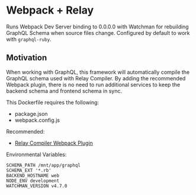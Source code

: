 # Webpack + Relay
Runs Webpack Dev Server binding to 0.0.0.0 with Watchman for rebuilding GraphQL Schema when source files change. Configured by default to work with `graphql-ruby`.

## Motivation
When working with GraphQL, this framework will automatically compile the GraphQL schema used with Relay Compiler. By adding the recommended Webpack plugin, there is no need to run additional services to keep the backend schema and frontend schema in sync.

This Dockerfile requires the following:
- package.json
- webpack.config.js

Recommended:
- [Relay Compiler Webpack Plugin](https://github.com/thusfresh/relay-compiler-webpack-plugin)

Environmental Variables:
```
SCHEMA_PATH /mnt/app/graphql
SCHEMA_EXT '*.rb'
BACKEND_HOSTNAME web
NODE_ENV development
WATCHMAN_VERSION v4.7.0
```
